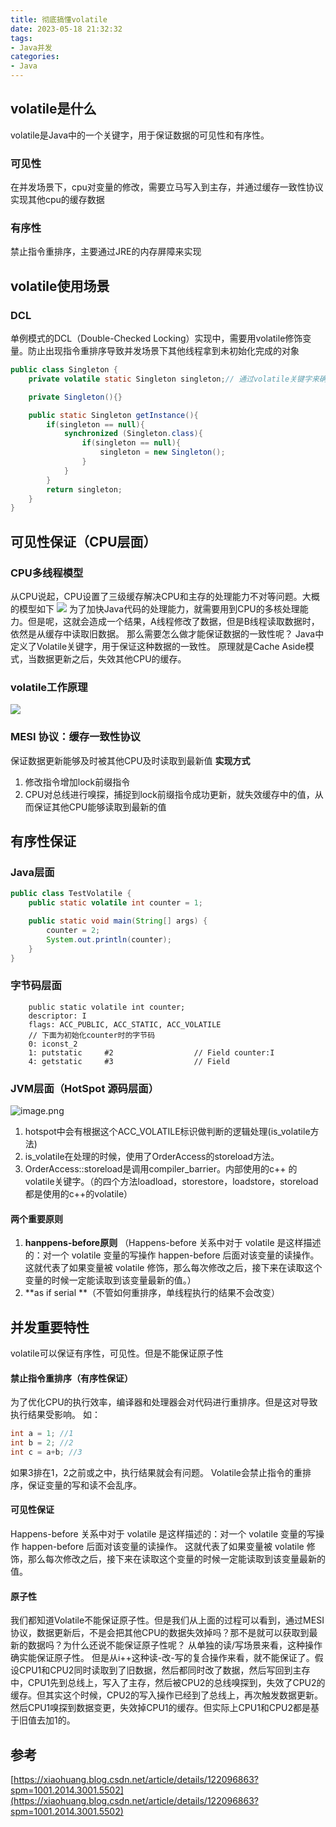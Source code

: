 ```yaml
---
title: 彻底搞懂volatile
date: 2023-05-18 21:32:32
tags:
- Java并发
categories:
- Java
---
```

<meta name="referrer" content="no-referrer" />
<!-- more -->

## volatile是什么
volatile是Java中的一个关键字，用于保证数据的可见性和有序性。
### 可见性
在并发场景下，cpu对变量的修改，需要立马写入到主存，并通过缓存一致性协议实现其他cpu的缓存数据
### 有序性
禁止指令重排序，主要通过JRE的内存屏障来实现
## volatile使用场景
### DCL
单例模式的DCL（Double-Checked Locking）实现中，需要用volatile修饰变量。防止出现指令重排序导致并发场景下其他线程拿到未初始化完成的对象
```java
public class Singleton {
    private volatile static Singleton singleton;// 通过volatile关键字来确保安全

    private Singleton(){}

    public static Singleton getInstance(){
        if(singleton == null){
            synchronized (Singleton.class){
                if(singleton == null){
                    singleton = new Singleton();
                }
            }
        }
        return singleton;
    }
}
```
## 可见性保证（CPU层面）
### CPU多线程模型
从CPU说起，CPU设置了三级缓存解决CPU和主存的处理能力不对等问题。大概的模型如下
![](https://cdn.nlark.com/yuque/0/2022/jpeg/21760570/1656939829720-08b7e299-1efa-4017-b713-3da11c0bb1a6.jpeg)
为了加快Java代码的处理能力，就需要用到CPU的多核处理能力。但是呢，这就会造成一个结果，A线程修改了数据，但是B线程读取数据时，依然是从缓存中读取旧数据。
那么需要怎么做才能保证数据的一致性呢？
Java中定义了Volatile关键字，用于保证这种数据的一致性。
原理就是Cache Aside模式，当数据更新之后，失效其他CPU的缓存。
### volatile工作原理
![](https://cdn.nlark.com/yuque/0/2022/jpeg/21760570/1656941444575-3398e320-854f-44cd-9b6b-985ad64990e0.jpeg)
### MESI 协议：缓存一致性协议
保证数据更新能够及时被其他CPU及时读取到最新值
**实现方式**

1. 修改指令增加lock前缀指令
2. CPU对总线进行嗅探，捕捉到lock前缀指令成功更新，就失效缓存中的值，从而保证其他CPU能够读取到最新的值
## 有序性保证
### Java层面
```java
public class TestVolatile {
    public static volatile int counter = 1;

    public static void main(String[] args) {
        counter = 2;
        System.out.println(counter);
    }
}

```
### 字节码层面
```shell
	public static volatile int counter;
    descriptor: I
    flags: ACC_PUBLIC, ACC_STATIC, ACC_VOLATILE
    // 下面为初始化counter时的字节码
    0: iconst_2
    1: putstatic     #2                  // Field counter:I
    4: getstatic     #3                  // Field 

```
### JVM层面（HotSpot 源码层面）
![image.png](https://cdn.nlark.com/yuque/0/2024/png/21760570/1712580536789-90a257bb-a151-4b85-a42b-52fb555e8267.png#averageHue=%23202020&clientId=ud0786218-4879-4&from=paste&height=156&id=MzHQo&originHeight=311&originWidth=792&originalType=binary&ratio=2&rotation=0&showTitle=false&size=297679&status=done&style=none&taskId=ufb0b53a0-1d34-4993-9777-15cf3593af4&title=&width=396)

1. hotspot中会有根据这个ACC_VOLATILE标识做判断的逻辑处理(is_volatile方法)
2. is_volatile在处理的时候，使用了OrderAccess的storeload方法。
3. OrderAccess::storeload是调用compiler_barrier。内部使用的c++ 的volatile关键字。（的四个方法loadload，storestore，loadstore，storeload都是使用的c++的volatile）
#### 两个重要原则

1. **hanppens-before原则** （Happens-before 关系中对于 volatile 是这样描述的：对一个 volatile 变量的写操作 happen-before 后面对该变量的读操作。 这就代表了如果变量被 volatile 修饰，那么每次修改之后，接下来在读取这个变量的时候一定能读取到该变量最新的值。）
2. **as if serial **（不管如何重排序，单线程执行的结果不会改变）

## 并发重要特性
volatile可以保证有序性，可见性。但是不能保证原子性
#### 禁止指令重排序（有序性保证）
为了优化CPU的执行效率，编译器和处理器会对代码进行重排序。但是这对导致执行结果受影响。
如：
```java
int a = 1; //1
int b = 2; //2
int c = a+b; //3
```
如果3排在1，2之前或之中，执行结果就会有问题。
Volatile会禁止指令的重排序，保证变量的写和读不会乱序。
#### 可见性保证
Happens-before 关系中对于 volatile 是这样描述的：对一个 volatile 变量的写操作 happen-before 后面对该变量的读操作。 这就代表了如果变量被 volatile 修饰，那么每次修改之后，接下来在读取这个变量的时候一定能读取到该变量最新的值。
#### 原子性
我们都知道Volatile不能保证原子性。但是我们从上面的过程可以看到，通过MESI协议，数据更新后，不是会把其他CPU的数据失效掉吗？那不是就可以获取到最新的数据吗？为什么还说不能保证原子性呢？
从单独的读/写场景来看，这种操作确实能保证原子性。
但是从i++这种读-改-写的复合操作来看，就不能保证了。假设CPU1和CPU2同时读取到了旧数据，然后都同时改了数据，然后写回到主存中，CPU1先到总线上，写入了主存，然后被CPU2的总线嗅探到，失效了CPU2的缓存。但其实这个时候，CPU2的写入操作已经到了总线上，再次触发数据更新。然后CPU1嗅探到数据变更，失效掉CPU1的缓存。但实际上CPU1和CPU2都是基于旧值去加1的。

## 参考
[https://xiaohuang.blog.csdn.net/article/details/122096863?spm=1001.2014.3001.5502](https://xiaohuang.blog.csdn.net/article/details/122096863?spm=1001.2014.3001.5502)